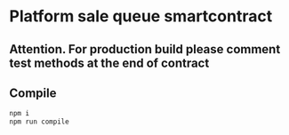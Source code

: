 # Platform sale queue smartcontract

## Attention. For production build please comment test methods at the end of contract

## Compile

```bash
npm i
npm run compile
```
